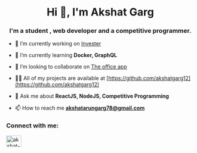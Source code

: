 <h1 align="center">Hi 👋, I'm Akshat Garg</h1>
<h3 align="center">I'm a student , web developer and a competitive programmer.</h3>

- 🔭 I’m currently working on [Invester](https://github.com/akshatgarg12/Invester)

- 🌱 I’m currently learning **Docker, GraphQL**

- 👯 I’m looking to collaborate on [The office app](https://github.com/akshatgarg12/The-office-Human-resource-management-web-app)

- 👨‍💻 All of my projects are available at [https://github.com/akshatgarg12](https://github.com/akshatgarg12)

- 💬 Ask me about **ReactJS, NodeJS, Competitive Programming**

- 📫 How to reach me **akshatarungarg78@gmail.com**



<h3 align="left">Connect with me:</h3>
<p align="left">
<a href="https://linkedin.com/in/akshat-garg-ba1ab0183" target="blank"><img align="center" src="https://encrypted-tbn0.gstatic.com/images?q=tbn:ANd9GcTx5oMjbnNkPXdbT34o48m54coyO-BKEPCc-w&usqp=CAU" alt="akshat-garg-ba1ab0183" height="30" width="40" /></a>


